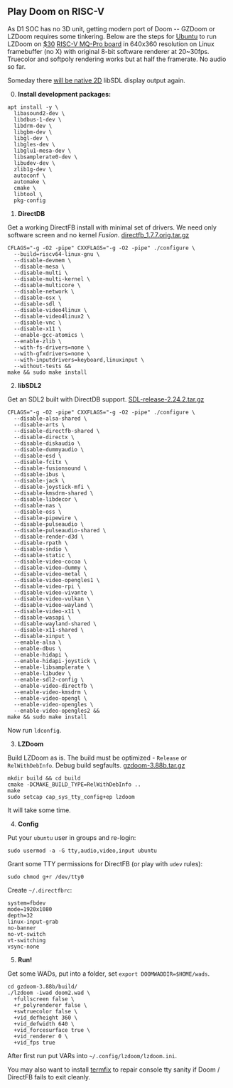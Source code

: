 ## Play Doom on RISC-V

As D1 SOC has no 3D unit, getting modern port of Doom -- GZDoom or LZDoom requires some tinkering. Below are the steps for [Ubuntu](https://ubuntu.com/download/risc-v) to run LZDoom on [$30](https://www.aliexpress.com/item/1005004157984532.html) [RISC-V MQ-Pro board](https://mangopi.org/mqpro) in 640x360 resolution on Linux framebuffer (no X) with original 8-bit software renderer at 20~30fps. Truecolor and softpoly rendering works but at half the framerate. No audio so far.

Someday there [will be native 2D](https://github.com/libsdl-org/SDL/issues/6570#issuecomment-1323154215) libSDL display output again.

0. **Install development packages:**
```
apt install -y \
  libasound2-dev \
  libdbus-1-dev \
  libdrm-dev \
  libgbm-dev \
  libgl-dev \
  libgles-dev \
  libglu1-mesa-dev \
  libsamplerate0-dev \
  libudev-dev \
  zlib1g-dev \
  autoconf \
  automake \
  cmake \
  libtool \
  pkg-config
```

1. **DirectDB**

Get a working DirectFB install with minimal set of drivers. We need only software screen and no kernel _Fusion_.
[directfb_1.7.7.orig.tar.gz](http://archive.ubuntu.com/ubuntu/pool/universe/d/directfb/directfb_1.7.7.orig.tar.gz)
```
CFLAGS="-g -O2 -pipe" CXXFLAGS="-g -O2 -pipe" ./configure \
  --build=riscv64-linux-gnu \
  --disable-devmem \
  --disable-mesa \
  --disable-multi \
  --disable-multi-kernel \
  --disable-multicore \
  --disable-network \
  --disable-osx \
  --disable-sdl \
  --disable-video4linux \
  --disable-video4linux2 \
  --disable-vnc \
  --disable-x11 \
  --enable-gcc-atomics \
  --enable-zlib \
  --with-fs-drivers=none \
  --with-gfxdrivers=none \
  --with-inputdrivers=keyboard,linuxinput \
  --without-tests &&
make && sudo make install
```

2. **libSDL2**

Get an SDL2 built with DirectDB support.
[SDL-release-2.24.2.tar.gz](https://github.com/libsdl-org/SDL/archive/refs/tags/release-2.24.2.tar.gz)
```
CFLAGS="-g -O2 -pipe" CXXFLAGS="-g -O2 -pipe" ./configure \
  --disable-alsa-shared \
  --disable-arts \
  --disable-directfb-shared \
  --disable-directx \
  --disable-diskaudio \
  --disable-dummyaudio \
  --disable-esd \
  --disable-fcitx \
  --disable-fusionsound \
  --disable-ibus \
  --disable-jack \
  --disable-joystick-mfi \
  --disable-kmsdrm-shared \
  --disable-libdecor \
  --disable-nas \
  --disable-oss \
  --disable-pipewire \
  --disable-pulseaudio \
  --disable-pulseaudio-shared \
  --disable-render-d3d \
  --disable-rpath \
  --disable-sndio \
  --disable-static \
  --disable-video-cocoa \
  --disable-video-dummy \
  --disable-video-metal \
  --disable-video-opengles1 \
  --disable-video-rpi \
  --disable-video-vivante \
  --disable-video-vulkan \
  --disable-video-wayland \
  --disable-video-x11 \
  --disable-wasapi \
  --disable-wayland-shared \
  --disable-x11-shared \
  --disable-xinput \
  --enable-alsa \
  --enable-dbus \
  --enable-hidapi \
  --enable-hidapi-joystick \
  --enable-libsamplerate \
  --enable-libudev \
  --enable-sdl2-config \
  --enable-video-directfb \
  --enable-video-kmsdrm \
  --enable-video-opengl \
  --enable-video-opengles \
  --enable-video-opengles2 &&
make && sudo make install
```
Now run `ldconfig`.

3. **LZDoom**

Build LZDoom as is. The build must be optimized - `Release` or `RelWithDebInfo`. Debug build segfaults.
[gzdoom-3.88b.tar.gz](https://github.com/drfrag666/gzdoom/archive/refs/tags/3.88b.tar.gz)
```
mkdir build && cd build
cmake -DCMAKE_BUILD_TYPE=RelWithDebInfo ..
make
sudo setcap cap_sys_tty_config+ep lzdoom
```
It will take some time.

4. **Config**

Put your `ubuntu` user in groups and re-login:
```
sudo usermod -a -G tty,audio,video,input ubuntu
```

Grant some TTY permissions for DirectFB (or play with `udev` rules):
```
sudo chmod g+r /dev/tty0
```

Create `~/.directfbrc`:
```
system=fbdev
mode=1920x1080
depth=32
linux-input-grab
no-banner
no-vt-switch
vt-switching
vsync-none
```

5. **Run!**

Get some WADs, put into a folder, set `export DOOMWADDIR=$HOME/wads`.
```
cd gzdoom-3.88b/build/
./lzdoom -iwad doom2.wad \
  +fullscreen false \
  +r_polyrenderer false \
  +swtruecolor false \
  +vid_defheight 360 \
  +vid_defwidth 640 \
  +vid_forcesurface true \
  +vid_renderer 0 \
  +vid_fps true
```
After first run put VARs into `~/.config/lzdoom/lzdoom.ini`.

You may also want to install [termfix](https://github.com/hobbitalastair/termfix) to repair console tty sanity if Doom / DirectFB fails to exit cleanly.
